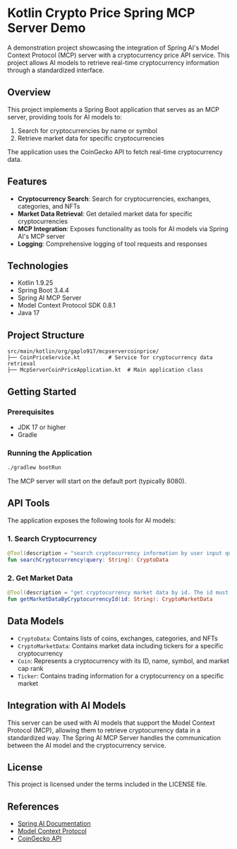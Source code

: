 # Kotlin Crypto Price Spring MCP Server Demo

A demonstration project showcasing the integration of Spring AI's Model Context Protocol (MCP) server with a cryptocurrency price API service. This project allows AI models to retrieve real-time cryptocurrency information through a standardized interface.

## Overview

This project implements a Spring Boot application that serves as an MCP server, providing tools for AI models to:

1. Search for cryptocurrencies by name or symbol
2. Retrieve market data for specific cryptocurrencies

The application uses the CoinGecko API to fetch real-time cryptocurrency data.

## Features

- **Cryptocurrency Search**: Search for cryptocurrencies, exchanges, categories, and NFTs
- **Market Data Retrieval**: Get detailed market data for specific cryptocurrencies
- **MCP Integration**: Exposes functionality as tools for AI models via Spring AI's MCP server
- **Logging**: Comprehensive logging of tool requests and responses

## Technologies

- Kotlin 1.9.25
- Spring Boot 3.4.4
- Spring AI MCP Server
- Model Context Protocol SDK 0.8.1
- Java 17

## Project Structure

```
src/main/kotlin/org/gaplo917/mcpservercoinprice/
├── CoinPriceService.kt         # Service for cryptocurrency data retrieval
├── McpServerCoinPriceApplication.kt  # Main application class
```

## Getting Started

### Prerequisites

- JDK 17 or higher
- Gradle

### Running the Application

```bash
./gradlew bootRun
```

The MCP server will start on the default port (typically 8080).

## API Tools

The application exposes the following tools for AI models:

### 1. Search Cryptocurrency

```kotlin
@Tool(description = "search cryptocurrency information by user input query.")
fun searchCryptocurrency(query: String): CryptoData
```

### 2. Get Market Data

```kotlin
@Tool(description = "get cryptocurrency market data by id. The id must be used by the return of the searchCryptocurrency tools.")
fun getMarketDataByCryptocurrencyId(id: String): CryptoMarketData
```

## Data Models

- `CryptoData`: Contains lists of coins, exchanges, categories, and NFTs
- `CryptoMarketData`: Contains market data including tickers for a specific cryptocurrency
- `Coin`: Represents a cryptocurrency with its ID, name, symbol, and market cap rank
- `Ticker`: Contains trading information for a cryptocurrency on a specific market

## Integration with AI Models

This server can be used with AI models that support the Model Context Protocol (MCP), allowing them to retrieve cryptocurrency data in a standardized way. The Spring AI MCP Server handles the communication between the AI model and the cryptocurrency service.

## License

This project is licensed under the terms included in the LICENSE file.

## References

- [Spring AI Documentation](https://docs.spring.io/spring-ai/reference/api/mcp/mcp-server-boot-starter-docs.html)
- [Model Context Protocol](https://modelcontextprotocol.io/)
- [CoinGecko API](https://www.coingecko.com/api/documentation)
